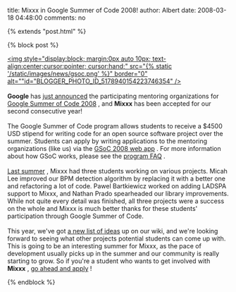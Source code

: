 title: Mixxx in Google Summer of Code 2008!
author: Albert
date: 2008-03-18 04:48:00
comments: no

{% extends "post.html" %}

{% block post %}

<a onblur="try {parent.deselectBloggerImageGracefully();} catch(e) {}" href="{% static '/static/images/news/gsoc.png' %}"><img style="display:block; margin:0px auto 10px; text-align:center;cursor:pointer; cursor:hand;" src="{% static '/static/images/news/gsoc.png' %}" border="0" alt=""id="BLOGGER_PHOTO_ID_5178940154223746354" />
</a>
<br />
<br />
<span style="font-weight:bold;">Google</span>
 has <a href="http://code.google.com/soc/2008/">just announced</a>
 the participating mentoring organizations for <a href="http://code.google.com/soc/2008/">Google Summer of Code 2008</a>
, and <span style="font-weight:bold;">Mixxx</span>
 has been accepted for our second consecutive year!<br />
<br />
The Google Summer of Code program allows students to receive a $4500 USD stipend for writing code for an open source software project over the summer. Students can apply by writing applications to the mentoring organizations (like us) via the <a href="http://code.google.com/soc/2008/">GSoC 2008 web app</a>
. For more information about how GSoC works, please see the <a href="http://code.google.com/opensource/gsoc/2008/faqs.html">program FAQ</a>
. <br />
<br />
<a href="{% url '/news/2007-08-10-google-summer-of-code-2007-and-mixxx.html' %}">Last summer</a>
, Mixxx had three students working on various projects. Micah Lee improved our BPM detection algorithm by replacing it with a better one and refactoring a lot of code. Pawel Bartkiewicz worked on adding LADSPA support to Mixxx, and Nathan Prado spearheaded our library improvements. While not quite every detail was finished, all three projects were a success on the whole and Mixxx is much better thanks for these students' participation through Google Summer of Code.<br />
<br />
This year, we've got <a href="https://github.com/mixxxdj/mixxx/wiki/gsoc_2008_ideas">a new list of ideas</a>
 up on our wiki, and we're looking forward to seeing what other projects potential students can come up with. This is going to be an interesting summer for Mixxx, as the pace of development usually picks up in the summer and our community is really starting to grow. So if you're a student who wants to get involved with <span style="font-weight:bold;">Mixxx</span>
, <a href="http://code.google.com/soc/2008/">go ahead and apply</a>
!

{% endblock %}
